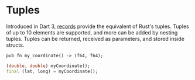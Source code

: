 # Tuples

Introduced in Dart 3, [records](https://dart.dev/language/records) provide the equivalent of Rust's tuples.
Tuples of up to 10 elements are supported, and more can be added by nesting tuples. Tuples can be returned,
received as parameters, and stored inside structs.

```rust,noplayground
pub fn my_coordinate() -> (f64, f64);
```

```dart
(double, double) myCoordinate();
final (lat, long) = myCoordinate();
```
